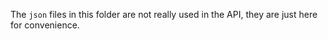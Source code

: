 The `json` files in this folder are not really used in the API, they are just
here for convenience.
